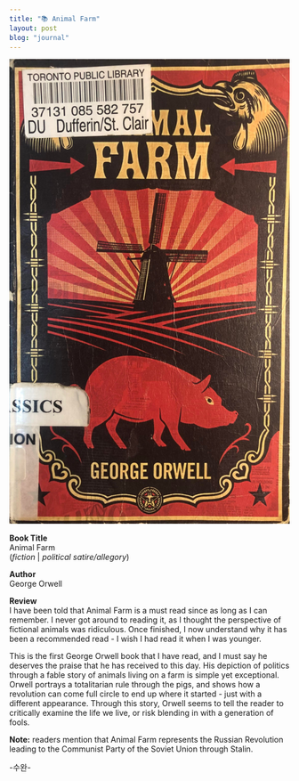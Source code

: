 ```yaml
---
title: "📚 Animal Farm"
layout: post
blog: "journal"
---
```


![into](/assets/animal.jpeg)

**Book Title**   
Animal Farm      
(_fiction_ | _political satire/allegory_)

**Author**   
George Orwell

**Review**    
I have been told that Animal Farm is a must read since as long as I can remember. I never got around to reading it, as I thought the perspective of 
fictional animals was ridiculous. Once finished, I now understand why it has been a recommended read - I wish I had read it when I was younger.

This is the first George Orwell book that I have read, and I must say he deserves the praise that he has received to this day. His depiction of politics 
through a fable story of animals living on a farm is simple yet exceptional. Orwell portrays a totalitarian rule through the pigs, and shows how a revolution 
can come full circle to end up where it started - just with a different appearance. Through this story, Orwell seems to tell the reader to critically examine
the life we live, or risk blending in with a generation of fools.  


**Note:** readers mention that Animal Farm represents the Russian Revolution leading to the Communist Party of the Soviet Union through Stalin. 




-수완-







